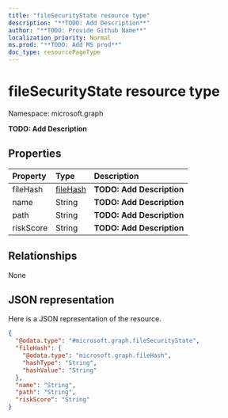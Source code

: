 ```yaml
---
title: "fileSecurityState resource type"
description: "**TODO: Add Description**"
author: "**TODO: Provide Github Name**"
localization_priority: Normal
ms.prod: "**TODO: Add MS prod**"
doc_type: resourcePageType
---
```


# fileSecurityState resource type


Namespace: microsoft.graph

**TODO: Add Description**

## Properties
|Property|Type|Description|
|:---|:---|:---|
|fileHash|[fileHash](../resources/filehash.md)|**TODO: Add Description**|
|name|String|**TODO: Add Description**|
|path|String|**TODO: Add Description**|
|riskScore|String|**TODO: Add Description**|

## Relationships
None

## JSON representation
Here is a JSON representation of the resource.
<!-- {
  "blockType": "resource",
  "@odata.type": "microsoft.graph.fileSecurityState"
}
-->
``` json
{
  "@odata.type": "#microsoft.graph.fileSecurityState",
  "fileHash": {
    "@odata.type": "microsoft.graph.fileHash",
    "hashType": "String",
    "hashValue": "String"
  },
  "name": "String",
  "path": "String",
  "riskScore": "String"
}
```


